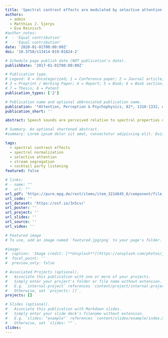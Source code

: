 ```yaml
---
title: 'Spectral contrast effects are modulated by selective attention in ‘cocktail party’ settings'
authors:
  - admin
  - Matthias J. Sjerps
  - Eva Reinisch
#author_notes:
#  - 'Equal contribution'
#  - 'Equal contribution'
date: '2020-01-01T00:00:00Z'
doi: '10.3758/s13414-019-01824-2'

# Schedule page publish date (NOT publication's date).
publishDate: '2017-01-01T00:00:00Z'

# Publication type.
# Legend: 0 = Uncategorized; 1 = Conference paper; 2 = Journal article;
# 3 = Preprint / Working Paper; 4 = Report; 5 = Book; 6 = Book section;
# 7 = Thesis; 8 = Patent
publication_types: ['2']

# Publication name and optional abbreviated publication name.
publication: '*Attention, Perception & Psychophysics, 82*, 1318-1332, doi:10.3758/s13414-019-01824-2'
publication_short: ''

abstract: Speech sounds are perceived relative to spectral properties of surrounding speech. For instance, target words ambiguous between /bɪt/ (with low F1) and /bɛt/ (with high F1) are more likely to be perceived as “bet” after a ‘low F1’ sentence, but as “bit” after a ‘high F1’ sentence. However, it is unclear how these spectral contrast effects (SCEs) operate in multi-talker listening conditions. Recently, Feng and Oxenham [(2018b). J.Exp.Psychol.-Hum.Percept.Perform. 44(9), 1447–1457] reported that selective attention affected SCEs to a small degree, using two simultaneously presented sentences produced by a single talker. The present study assessed the role of selective attention in more naturalistic ‘cocktail party’ settings, with 200 lexically unique sentences, 20 target words, and different talkers. Results indicate that selective attention to one talker in one ear (while ignoring another talker in the other ear) modulates SCEs in such a way that only the spectral properties of the attended talker influences target perception. However, SCEs were much smaller in multi-talker settings (Experiment 2) than those in single-talker settings (Experiment 1). Therefore, the influence of SCEs on speech comprehension in more naturalistic settings (i.e., with competing talkers) may be smaller than estimated based on studies without competing talkers.

# Summary. An optional shortened abstract.
#summary: Lorem ipsum dolor sit amet, consectetur adipiscing elit. Duis posuere tellus ac convallis placerat. Proin tincidunt magna sed ex sollicitudin condimentum.

tags:
  - spectral contrast effects
  - spectral normalization
  - selective attention
  - stream segregation
  - cocktail party listening
featured: false

# links:
# - name: ""
#   url: ""
url_pdf: 'https://pure.mpg.de/rest/items/item_3214645_6/component/file_3251038/content'
url_code: ''
url_dataset: 'https://osf.io/3n5cv/'
url_poster: ''
url_project: ''
url_slides: ''
url_source: ''
url_video: ''

# Featured image
# To use, add an image named `featured.jpg/png` to your page's folder.

#image:
#  caption: 'Image credit: [**Unsplash**](https://unsplash.com/photos/jdD8gXaTZsc)'
#  focal_point: ''
#  preview_only: false

# Associated Projects (optional).
#   Associate this publication with one or more of your projects.
#   Simply enter your project's folder or file name without extension.
#   E.g. `internal-project` references `content/project/internal-project/index.md`.
#   Otherwise, set `projects: []`.
projects: []

# Slides (optional).
#   Associate this publication with Markdown slides.
#   Simply enter your slide deck's filename without extension.
#   E.g. `slides: "example"` references `content/slides/example/index.md`.
#   Otherwise, set `slides: ""`.
slides:
---
```


<!-- THIS MARKDOWN BIT IS CURRENTLY COMMENTED OUT









{{% callout note %}}
Click the _Cite_ button above to demo the feature to enable visitors to import publication metadata into their reference management software.
{{% /callout %}}

Supplementary notes can be added here, including [code and math](https://wowchemy.com/docs/content/writing-markdown-latex/).
-->